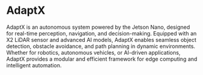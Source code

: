 # AdaptX

AdaptX is an autonomous system powered by the Jetson Nano, designed for real-time perception, navigation, and decision-making. Equipped with an X2 LiDAR sensor and advanced AI models, AdaptX enables seamless object detection, obstacle avoidance, and path planning in dynamic environments. Whether for robotics, autonomous vehicles, or AI-driven applications, AdaptX provides a modular and efficient framework for edge computing and intelligent automation.
